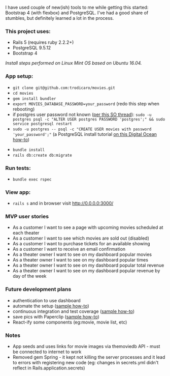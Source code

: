 I have used couple of new(ish) tools to me while getting this started: Bootstrap 4 (with flexbox) and PostgreSQL. I've had a good share of stumbles, but definitely learned a lot in the process.


### This project uses:
* Rails 5 (requires ruby 2.2.2+)
* PostgreSQL  9.5.12
* Bootstrap 4

*Install steps performed on Linux Mint OS based on Ubuntu 16.04.*

### App setup:

* `git clone git@github.com:trodicaro/movies.git`
* `cd movies`
* `gem install bundler`
* `export MOVIES_DATABASE_PASSWORD=your_password` (redo this step when rebooting)
* if postgres user password not known ([per this SO thread](https://stackoverflow.com/questions/7695962/postgresql-password-authentication-failed-for-user-postgres)): 
    `sudo -u postgres psql -c "ALTER USER postgres PASSWORD 'postgres';" && sudo service postgresql restart`
* `sudo -u postgres -- psql -c "CREATE USER movies with password 'your_password';"`
(a PostgreSQL install tutorial [on this Digital Ocean how-to](https://www.digitalocean.com/community/tutorials/how-to-use-postgresql-with-your-ruby-on-rails-application-on-ubuntu-14-04))
<!-- * `create database movies_development; create database movies_test;` -->
* `bundle install`
* `rails db:create db:migrate`

### Run tests:
* `bundle exec rspec`

### View app:
* `rails s` and in browser visit http://0.0.0.0:3000/

### MVP user stories
* As a customer I want to see a page with upcoming movies scheduled at each theater
* As a customer I want to see which movies are sold out (disabled)
* As a customer I want to purchase tickets for an available showing
* As a customer I want to receive an email confirmation
* As a theater owner I want to see on my dashboard popular movies
* As a theater owner I want to see on my dashboard popular times
* As a theater owner I want to see on my dashboard popular total revenue
* As a theater owner I want to see on my dashboard popular revenue by day of the week

### Future development plans
* authentication to use dashboard
* automate the setup ([sample how-to](https://www.digitalocean.com/community/tutorials/how-to-install-and-use-docker-on-ubuntu-16-04))
* continuous integration and test coverage ([sample how-to](https://medium.com/craft-academy/getting-started-with-rails-tests-continuous-integration-deployment-7b5bfec905a5))
* save pics with Paperclip ([sample how-to](http://julianveling.com/?p=18))
* React-ify some components (eg:movie, movie list, etc)

### Notes
* App seeds and uses links for movie images via themoviedb API - must be connected to internet to work
* Removed gem Spring - it kept not killing the server processes and it lead to errors with registering new code (eg: changes in secrets.yml didn't reflect in Rails.application.secrets)
